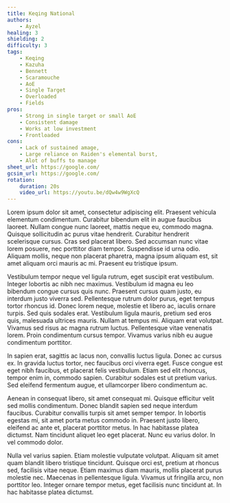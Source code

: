 ```yaml
---
title: Keqing National
authors:
    - Ayzel
healing: 3
shielding: 2
difficulty: 3
tags:
    - Keqing
    - Kazuha
    - Bennett
    - Scaramouche
    - AoE
    - Single Target
    - Overloaded
    - Fields
pros:
    - Strong in single target or small AoE
    - Consistent damage
    - Works at low investment
    - Frontloaded
cons:
    - Lack of sustained amage,
    - Large reliance on Raiden's elemental burst,
    - Alot of buffs to manage
sheet_url: https://google.com/
gcsim_url: https://google.com/
rotation:
    duration: 20s
    video_url: https://youtu.be/dQw4w9WgXcQ
---
```


Lorem ipsum dolor sit amet, consectetur adipiscing elit. Praesent vehicula elementum condimentum. Curabitur bibendum elit in augue faucibus laoreet. Nullam congue nunc laoreet, mattis neque eu, commodo magna. Quisque sollicitudin ac purus vitae hendrerit. Curabitur hendrerit scelerisque cursus. Cras sed placerat libero. Sed accumsan nunc vitae lorem posuere, nec porttitor diam tempor. Suspendisse id urna odio. Aliquam mollis, neque non placerat pharetra, magna ipsum aliquam est, sit amet aliquam orci mauris ac mi. Praesent eu tristique ipsum.

Vestibulum tempor neque vel ligula rutrum, eget suscipit erat vestibulum. Integer lobortis ac nibh nec maximus. Vestibulum id magna eu leo bibendum congue cursus quis nunc. Praesent cursus quam justo, eu interdum justo viverra sed. Pellentesque rutrum dolor purus, eget tempus tortor rhoncus id. Donec lorem neque, molestie et libero ac, iaculis ornare turpis. Sed quis sodales erat. Vestibulum ligula mauris, pretium sed eros quis, malesuada ultrices mauris. Nullam at tempus mi. Aliquam erat volutpat. Vivamus sed risus ac magna rutrum luctus. Pellentesque vitae venenatis lorem. Proin condimentum cursus tempor. Vivamus varius nibh eu augue condimentum porttitor.

In sapien erat, sagittis ac lacus non, convallis luctus ligula. Donec ac cursus ex. In gravida luctus tortor, nec faucibus orci viverra eget. Fusce congue est eget nibh faucibus, et placerat felis vestibulum. Etiam sed elit rhoncus, tempor enim in, commodo sapien. Curabitur sodales est ut pretium varius. Sed eleifend fermentum augue, et ullamcorper libero condimentum ac.

Aenean in consequat libero, sit amet consequat mi. Quisque efficitur velit sed mollis condimentum. Donec blandit sapien sed neque interdum faucibus. Curabitur convallis turpis sit amet semper tempor. In lobortis egestas mi, sit amet porta metus commodo in. Praesent justo libero, eleifend ac ante et, placerat porttitor metus. In hac habitasse platea dictumst. Nam tincidunt aliquet leo eget placerat. Nunc eu varius dolor. In vel commodo dolor.

Nulla vel varius sapien. Etiam molestie vulputate volutpat. Aliquam sit amet quam blandit libero tristique tincidunt. Quisque orci est, pretium at rhoncus sed, facilisis vitae neque. Etiam maximus diam mauris, mollis placerat purus molestie nec. Maecenas in pellentesque ligula. Vivamus ut fringilla arcu, non porttitor leo. Integer ornare tempor metus, eget facilisis nunc tincidunt at. In hac habitasse platea dictumst.